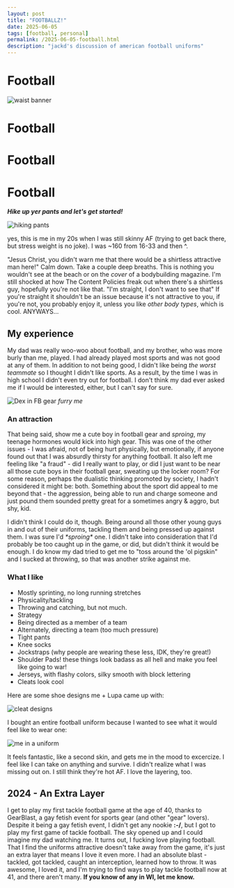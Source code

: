 ```yaml
---
layout: post
title: "FOOTBALLZ!"
date: 2025-06-05
tags: [football, personal]
permalink: /2025-06-05-football.html
description: "jackd's discussion of american football uniforms"
---
```


# Football

![waist banner](/images/waistbanner.jpg)

# Football

# Football

# Football

***Hike up yer pants and let's get started!***

![hiking pants](/images/hike_up.jpg)

yes, this is me in my 20s when I was still skinny AF (trying to get back there, but stress weight is no joke).  I was ~160 from 16-33 and then ^.

"Jesus Christ, you didn't warn me that there would be a shirtless attractive man here!"  Calm down.  Take a couple deep breaths.  This is nothing you wouldn't see at the beach or on the *cover* of a bodybuilding magazine.  I'm still shocked at how The Content Policies freak out when there's a shirtless guy, hopefully you're not like that.  "I'm straight, I don't want to see that"  If you're straight it shouldn't be an issue because it's not attractive to you, if you're not, you probably enjoy it, unless you like *other body types*, which is cool.  ANYWAYS...

## My experience

My dad was really woo-woo about football, and my brother, who was more burly than me, played.  I had already played most sports and was not good at any of them.  In addition to not being good, I didn't like being *the worst teammate* so I thought I didn't like sports.  As a result, by the time I was in high school I didn't even try out for football.  I don't think my dad ever asked me if I would be interested, either, but I can't say for sure.

![Dex in FB gear](/images/furry_me.jpg) *furry me*

### An attraction

That being said, show me a cute boy in football gear and *sproing*, my teenage hormones would kick into high gear.  This was one of the other issues - I was afraid, not of being hurt physically, but emotionally, if anyone found out that I was absurdly thirsty for anything football.  It also left me feeling like "a fraud" - did I really want to play, or did I just want to be near all those cute boys in their football gear, sweating up the locker room?  For some reason, perhaps the dualistic thinking promoted by society, I hadn't considered it might be: both.  Something about the sport did appeal to me beyond that - the aggression, being able to run and charge someone and just pound them sounded pretty great for a sometimes angry & aggro, but shy, kid.

I didn't think I could do it, though.  Being around all those other young guys in and out of their uniforms, tackling them and being pressed up against them.  I was sure I'd *\*sproing\** one.  I didn't take into consideration that I'd probably be too caught up in the game, or did, but didn't think it would be enough.  I do know my dad tried to get me to "toss around the 'ol pigskin" and I sucked at throwing, so that was another strike against me.

### What I like

- Mostly sprinting, no long running stretches
- Physicality/tackling
- Throwing and catching, but not much.
- Strategy
- Being directed as a member of a team
- Alternately, directing a team (too much pressure)
- Tight pants
- Knee socks
- Jockstraps (why people are wearing these less, IDK, they're great!)
- Shoulder Pads!  these things look badass as all hell and make you feel like going to war!
- Jerseys, with flashy colors, silky smooth with block lettering
- Cleats look cool

Here are some shoe designs me + Lupa came up with:

![cleat designs](/images/shoe_design.jpg)

I bought an entire football uniform because I wanted to see what it would feel like to wear one:

![me in a uniform](/images/fb_helmet.jpg)

It feels fantastic, like a second skin, and gets me in the mood to excercize.  I feel like I can take on anything and survive.  I didn't realize what I was missing out on.  I still think they're hot AF.  I love the layering, too.

## 2024 - An Extra Layer

I get to play my first tackle football game at the age of 40, thanks to GearBlast, a gay fetish event for sports gear (and other "gear" lovers).  Despite it being a gay fetish event, I didn't get any nookie **:-/**, but I got to play my first game of tackle football.  The sky opened up and I could imagine my dad watching me.  It turns out, I fucking love playing football.  That I find the uniforms attractive doesn't take away from the game, it's just an extra layer that means I love it even more.  I had an absolute blast - tackled, got tackled, caught an interception, learned how to throw.  It was awesome, I loved it, and I'm trying to find ways to play tackle football now at 41, and there aren't many.  **If you know of any in WI, let me know.**
